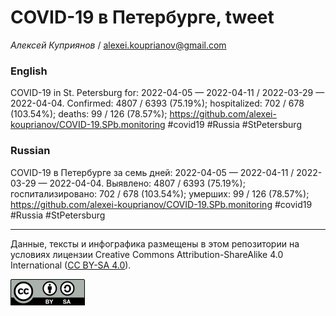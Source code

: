 COVID-19 в Петербурге, tweet
============================

*Алексей Куприянов* /
<a href="mailto:alexei.kouprianov@gmail.com" class="email">alexei.kouprianov@gmail.com</a>

### English

COVID-19 in St. Petersburg for: 2022-04-05 — 2022-04-11 / 2022-03-29 —
2022-04-04. Сonfirmed: 4807 / 6393 (75.19%); hospitalized: 702 / 678
(103.54%); deaths: 99 / 126 (78.57%);
<a href="https://github.com/alexei-kouprianov/COVID-19.SPb.monitoring" class="uri">https://github.com/alexei-kouprianov/COVID-19.SPb.monitoring</a>
\#covid19 \#Russia \#StPetersburg

### Russian

COVID-19 в Петербурге за семь дней: 2022-04-05 — 2022-04-11 / 2022-03-29
— 2022-04-04. Выявлено: 4807 / 6393 (75.19%); госпитализировано: 702 /
678 (103.54%); умерших: 99 / 126 (78.57%);
<a href="https://github.com/alexei-kouprianov/COVID-19.SPb.monitoring" class="uri">https://github.com/alexei-kouprianov/COVID-19.SPb.monitoring</a>
\#covid19 \#Russia \#StPetersburg

------------------------------------------------------------------------

Данные, тексты и инфографика размещены в этом репозитории на условиях
лицензии Creative Commons Attribution-ShareAlike 4.0 International ([CC
BY-SA 4.0](https://creativecommons.org/licenses/by-sa/4.0/)).

![](../misc/CC-BY-SA-icon.png "CC-BY-SA")
